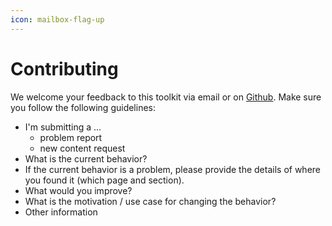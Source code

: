 ```yaml
---
icon: mailbox-flag-up
---
```


# Contributing

We welcome your feedback to this toolkit via email or on [Github](https://github.com/CitiObs/environmental-monitoring-toolkit). Make sure you follow the following guidelines:

* I'm submitting a ...​
  * problem report​
  * new content request​
* What is the current behavior?​
* If the current behavior is a problem, please provide the details of where you found it (which page and section).​
* What would you improve?​
* What is the motivation / use case for changing the behavior?​
* Other information
